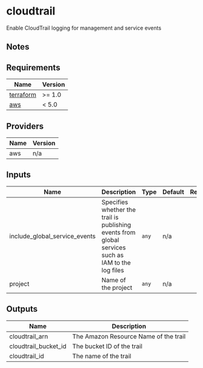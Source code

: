 # cloudtrail

Enable CloudTrail logging for management and service events

## Notes

<!-- BEGINNING OF PRE-COMMIT-TERRAFORM DOCS HOOK -->
## Requirements

| Name | Version |
|------|---------|
| <a name="requirement_terraform"></a> [terraform](#requirement\_terraform) | >= 1.0 |
| <a name="requirement_aws"></a> [aws](#requirement\_aws) | < 5.0 |


## Providers

| Name | Version |
|------|---------|
| aws | n/a |

## Inputs

| Name | Description | Type | Default | Required |
|------|-------------|------|---------|:--------:|
| include\_global\_service\_events | Specifies whether the trail is publishing events from global services such as IAM to the log files | `any` | n/a | yes |
| project | Name of the project | `any` | n/a | yes |

## Outputs

| Name | Description |
|------|-------------|
| cloudtrail\_arn | The Amazon Resource Name of the trail |
| cloudtrail\_bucket\_id | The bucket ID of the trail |
| cloudtrail\_id | The name of the trail |

<!-- END OF PRE-COMMIT-TERRAFORM DOCS HOOK -->
